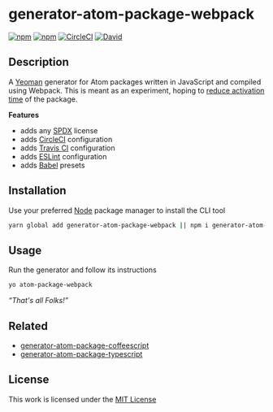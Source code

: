 # generator-atom-package-webpack

[![npm](https://img.shields.io/npm/l/generator-atom-package-webpack.svg?style=flat-square)](https://www.npmjs.org/package/generator-atom-package-webpack)
[![npm](https://img.shields.io/npm/v/generator-atom-package-webpack.svg?style=flat-square)](https://www.npmjs.org/package/generator-atom-package-webpack)
[![CircleCI](https://img.shields.io/circleci/project/idleberg/generator-atom-package-webpack.svg?style=flat-square)](https://circleci.com/gh/idleberg/generator-atom-package-webpack)
[![David](https://img.shields.io/david/idleberg/generator-atom-package-webpack.svg?style=flat-square)](https://david-dm.org/idleberg/generator-atom-package-webpack)

## Description

A [Yeoman](http://yeoman.io/authoring/user-interactions.html) generator for Atom packages written in JavaScript and compiled using Webpack. This is meant as an experiment, hoping to [reduce activation time](https://discuss.atom.io/t/package-activatetime/56808/14) of the package.

**Features**

- adds any [SPDX](https://spdx.org/licenses/) license
- adds [CircleCI](https://circleci.com/) configuration
- adds [Travis CI](https://travis-ci.org/) configuration
- adds [ESLint](https://eslint.org/) configuration
- adds [Babel](https://babeljs.io/) presets

## Installation

Use your preferred [Node](https://nodejs.org/) package manager to install the CLI tool

```sh
yarn global add generator-atom-package-webpack || npm i generator-atom-package-webpack -g
```

## Usage

Run the generator and follow its instructions

```sh
yo atom-package-webpack
```

*“That's all Folks!”*

## Related

- [generator-atom-package-coffeescript](https://www.npmjs.org/package/generator-atom-package-coffeescript)
- [generator-atom-package-typescript](https://www.npmjs.org/package/generator-atom-package-typescript)

## License

This work is licensed under the [MIT License](https://opensource.org/licenses/MIT)

